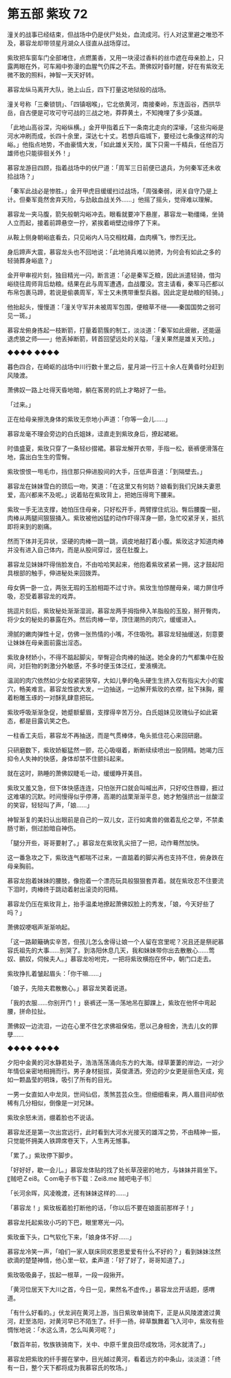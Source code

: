 # 第五部 紫玫 72

潼关的战事已经结束，但战场中仍是伏尸处处，血流成河。行人对这里避之唯恐不及，慕容龙却带领星月湖众人径直从战场穿过。

紫玫把车窗车门全部堵住，点燃薰香，又用一块浸过香料的丝巾遮在母亲脸上，只露两眼在外，可车厢中弥漫的血腥气仍挥之不去。萧佛奴时昏时醒，好在有紫玫无微不致的照料，神智一天天好转。

慕容龙纵马离开大队，驰上山丘，四下打量这地狱般的战场。

潼关号称「三秦锁钥」、「四镇咽喉」，它北依黄河，南接秦岭，东连函谷，西拱华岳，自古便是可攻可守可战的三战之地，莽莽黄土，不知掩埋了多少英雄。

「此地山高谷深，沟峪纵横。」金开甲指着丘下一条南北走向的深壕，「这些沟峪是河水冲刷而成，长四十余里，深达七十丈。若想兵临城下，要经过七条像这样的沟峪。」他指点地势，不由豪情大发，「如此雄关天险，属下只需一千精兵，任他百万雄师也只能徘徊关外！」

慕容龙游目四顾，指着战场中的伏尸道：「周军三日前便已退兵，为何秦军还未收拾战场？」

「秦军此战必是惨胜。」金开甲虎目缓缓扫过战场，「周强秦弱，闭关自守乃是上计。但秦军竟然舍弃天险，与劲敌血战关外……」他摇了摇头，觉得难以理解。

慕容龙一夹马腹，箭矢般朝沟峪冲去。眼看就要冲下悬崖，慕容龙一勒缰绳，坐骑人立而起，接着前蹄悬空一拧，紧挨着峭壁边缘停了下来。

从鞍上侧身朝峪底看去，只见峪内人马交相枕藉，血肉横飞，惨烈无比。

身后蹄声大震，慕容龙头也不回地说：「此地骑兵难以驰骋，为何会有如此之多的轻骑葬身峪底？」

金开甲审视片刻，独目精光一闪，断言道：「必是秦军乏粮，因此派遣轻骑，借沟峪绕往周师背后劫粮。结果在此与周军遭遇，血战覆没。宫主请看，秦军马匹都以布帛包裹马蹄，若说是偷袭周军，军士又未携带重型兵器。因此定是劫粮的轻骑。」

他抬起头，慢慢道：「潼关守军并未被周军包围，便粮草不继——秦国国势之弱可见一斑。」

慕容龙俯身拣起一枝断箭，打量着箭簇的制工，淡淡道：「秦军如此疲敝，还能逼退虎狼之师——」他丢掉断箭，转首回望远处的关隘，「潼关果然是雄关天险。」

◆◆◆◆ ◆◆◆◆

暮色四合，在崎岖的战场中川行数十里之后，星月湖一行三十余人在黄昏时分赶到风陵渡。

萧佛奴一路上吐得天昏地暗，躺在客房的炕上才略好了一些。

「过来。」

正在给母亲擦洗身体的紫玫无奈地小声道：「你等一会儿……」

慕容龙毫不理会旁边的白氏姐妹，迳直走到紫玫身后，撩起裙裾。

时值盛夏，紫玫只穿了一条轻纱摺裙。慕容龙解开衣带，手指一松，亵裤便滑落在地，露出白生生的雪臀。

紫玫恨恨一甩毛巾，挡住那只伸进股间的大手，压低声音道：「到隔壁去。」

慕容龙在妹妹雪白的颈后一吻，笑道：「在这里又有何妨？娘看到我们兄妹夫妻恩爱，高兴都来不及呢。」说着贴在紫玫背上，把她压得弯下腰来。

紫玫一手无法支撑，她怕压住母亲，只好松开手，两臂撑住炕沿。臀后腰腹一挺，肉棒从两腿间狠狠捅入。紫玫被他凶猛的动作吓得浑身一颤，急忙咬紧牙关，抵抗即将来到的剧痛。

然而下体并无异状，坚硬的肉棒一跳一跳，调皮地敲打着小腹。紫玫这才知道肉棒并没有进入自己体内，而是从股间穿过，竖在肚腹上。

慕容龙见妹妹吓得俏脸发白，不由哈哈笑起来，他抱着紫玫紧紧一拥，这才鼓起阳具根部的触手，伸进秘处来回拨弄。

母女俩一卧一立，两张无瑕的玉脸相距不过寸许。紫玫生怕惊醒母亲，竭力屏住呼吸，忍受着慕容龙的戏弄。

挑逗片刻后，紫玫秘处渐渐湿润，慕容龙两手拇指伸入羊脂般的玉股，掰开臀肉，将少女的秘处的暴露在外。然后肉棒一举，顶住潮热的肉穴，缓缓进入。

滑腻的嫩肉弹性十足，仿佛一张热情的小嘴，不住吸吮。慕容龙轻抽缓送，刻意要让妹妹在母亲面前露出淫态。

紫玫身材娇小，不得不踮起脚尖，举臀迎合肉棒的抽送。她全身的力气都集中在股间，对巨物的刺激分外敏感，不多时便玉体泛红，爱液横流。

温润的肉穴依然如少女般紧密狭窄，大如儿拳的龟头硬生生挤入仅有指尖大小的蜜穴，畅美难言。慕容龙性欲大发，一边抽送，一边解开紫玫的衣襟，扯下抹胸，握着粉雕玉琢的一对酥乳肆意把玩。

紫玫呼吸渐渐急促，她蹙额颦眉，支撑得辛苦万分。白氏姐妹见玫瑰仙子如此窘态，都是目露讥笑之色。

一柱香工夫后，慕容龙不再抽送，而是气贯棒体，龟头抵住花心来回研磨。

只研磨数下，紫玫娇躯猛然一颤，花心吸啜着，断断续续喷出一股阴精。她竭力压抑令人失神的快感，身体却禁不住颤抖起来。

就在这时，熟睡的萧佛奴睫毛一动，缓缓睁开美目。

紫玫又羞又急，但下体快感连连，只怕张开口就会叫喊出声，只好咬住唇瓣，捱过这难堪的沉默。时间慢得似乎停滞，高潮的战栗渐渐平息，她才勉强挤出一丝酸涩的笑容，轻轻叫了声，「娘……」

神智渐复的美妇认出眼前是自己的一双儿女，正行如禽兽的做着乱伦之举，不禁柔肠寸断，侧过脸暗自神伤。

「腿分开些，哥哥要射了。」慕容龙在紫玫乳尖扭了一把，动作蓦然加快。

这一番急攻之下，紫玫连气都喘不过来，一直踮着的脚尖再也支持不住，俯身跌在母亲胸前。

慕容龙抱着妹妹的腰肢，像抱着一个漂亮玩具般狠狠套弄着。就在紫玫忍不住要流下泪时，肉棒终于跳动着射出滚烫的阳精。

慕容龙仍压在紫玫背上，抬手温柔地撩起萧佛奴脸上的秀发，「娘，今天好些了吗？」

萧佛奴哽咽声渐渐响起。

「这一路颠簸确实辛苦，但孩儿怎么舍得让娘一个人留在宫里呢？况且还是祭祀慕容氏祖先的大事……别哭了。到洛阳休息几天，我和妹妹带你出去散散心……莺奴、鹂奴，伺候夫人。」慕容龙吩咐完，一把将紫玫横抱在怀中，朝门口走去。

紫玫挣扎着皱起眉头：「你干嘛……」

「娘子，先陪夫君散散心。」慕容龙笑着说道。

「我的衣服……你别开门！」亵裤还一荡一荡地吊在脚踝上，紫玫在他怀中弯起腰，拼命拉扯。

萧佛奴一边流泪，一边在心里不住乞求佛祖保佑，愿以己身相舍，洗去儿女的罪孽……

◆◆◆◆ ◆◆◆◆

夕阳中金黄的河水静若处子，浩浩荡荡涌向东方的大海。绿草萋萋的岸边，一对少年情侣亲密地相拥而行。男子身材挺拔，英俊潇洒，旁边的少女更是丽色天成，宛如一颗晶莹的明珠，吸引了所有的目光。

一男一女直如人中龙凤，世间仙侣，羡煞芸芸众生。但细细看来，两人眉目间却依稀有几分相似，倒像是一对兄妹。

紫玫余怒未消，绷着脸也不说话。

慕容龙还是第一次出宫远行，此时看到大河水光接天的雄浑之势，不由精神一振，只觉能怀拥美人铁蹄席卷天下，人生再无憾事。

「累了。」紫玫停下脚步。

「好好好，歇一会儿。」慕容龙体贴的找了处长草茂密的地方，与妹妹并肩坐下。〖贼吧Ｚei8。Ｃom电子书下载：Zei8.me 贼吧电子书〗

「长河余晖，风凌晚渡，还有妹妹这样的……」

「慕容龙！」紫玫板着脸打断他的话，「你以后不要在娘面前那样子！」

慕容龙托起紫玫小巧的下巴，眼里寒光一闪。

紫玫垂下头，口气软化下来，「娘身体不好……」

慕容龙冷笑一声，「咱们一家人联床同欢恩恩爱爱有什么不好的？」看到妹妹泫然欲滴的楚楚神情，他心里一软，柔声道：「好了好了，哥哥知道了。」

紫玫吸吸鼻子，拔起一根草，一段一段揪开。

「黄河位居天下大川之首，今日一见，果然名不虚传。」慕容龙岔开话题，感喟道。

「有什么好看的。」伏龙涧在黄河上游，当日紫玫单骑南下，正是从风陵渡渡过黄河，赶至洛阳，对黄河早已不陌生了。纤手一扬，碎草飘舞着飞入河中，紫玫有些惆怅地说：「水这么清，怎么叫黄河呢？」

「数百年前，牧族铁骑南下，关中、中原千里良田尽成牧场，河水就清了。」

慕容龙把紫玫的纤手握在掌中，目光越过黄河，看着远方的中条山，淡淡道：「终有一日，整个天下都将成为我慕容氏的牧场。」

